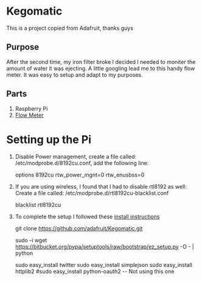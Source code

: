 # Kegomatic 
This is a project copied from Adafruit, thanks guys

## Purpose
After the second time, my iron filter broke I decided I needed to moniter the amount of water it was ejecting.
A little googling lead me to this handy flow meter.
It was easy to setup and adapt to my purposes.

## Parts

1. Raspberry Pi
1. [Flow Meter](https://www.adafruit.com/products/828)


# Setting up the Pi

1. Disable Power management, create a file called: /etc/modprobe.d/8192cu.conf, add the following line:
    
    options 8192cu rtw_power_mgnt=0 rtw_enusbss=0


1. If you are using wireless, I found that I had to disable rtl8192 as well:
Create a file called: /etc/modprobe.d/rtl8192cu-blacklist.conf
    
    blacklist rtl8192cu

1. To complete the setup I followed these [install instructions](https://learn.adafruit.com/adafruit-keg-bot/raspberry-pi-code)

    git clone https://github.com/adafruit/Kegomatic.git
    
    sudo -i wget https://bitbucket.org/pypa/setuptools/raw/bootstrap/ez_setup.py -O - | python
    
    sudo easy_install twitter
    sudo easy_install simplejson
    sudo easy_install httplib2
    #sudo easy_install python-oauth2 -- Not using this one


